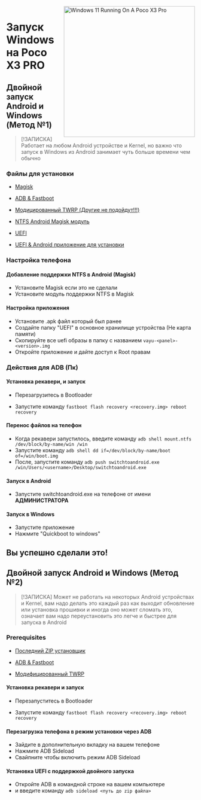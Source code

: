 <img align="right" src="https://github.com/woa-vayu/src_vayu_windows/blob/main/2Poco X3 Pro Windows.png" width="350" alt="Windows 11 Running On A Poco X3 Pro">


# Запуск Windows на Poco X3 PRO

## Двойной запуск Android и Windows (Метод №1)

> [!ЗАПИСКА] 
> Работает на любом Android устройстве и Kernel, но важно что запуск в Windows из Android занимает чуть больше времени чем обычно

### Файлы для установки

- [Magisk](https://github.com/topjohnwu/Magisk/releases/latest)

- [ADB & Fastboot](https://developer.android.com/studio/releases/platform-tools)

- [Модицированный TWRP (Другие не подойдут!!!)](../../../releases/Recoveries)

- [NTFS Android Magisk модуль](../../../releases/ntfsdroid)

- [UEFI](https://github.com/woa-vayu/edk2-msm/releases/latest)

- [UEFI & Android приложение для установки](../../../releases/dualboot)

### Настройка телефона

#### Добавление поддержки NTFS в Android (Magisk)

- Установите Magisk если это не сделали
- Установите модуль поддержки NTFS в Magisk

#### Настройка приложения

- Установите .apk файл который был ранее
- Создайте папку "UEFI" в основное хранилище устройства (Не карта памяти)
- Скопируйте все uefi образы в папку с названием ```vayu-<panel>-<version>.img```
- Откройте приложение и дайте доступ к Root правам

### Действия для ADB (Пк)

#### Установка рекавери, и запуск

- Перезагрузитесь в Bootloader

- Запустите команду ```fastboot flash recovery <recovery.img> reboot recovery```

#### Перенос файлов на телефон

- Когда рекавери запустилось, введите команду ```adb shell mount.ntfs /dev/block/by-name/win /win```
- Запустите команду ```adb shell dd if=/dev/block/by-name/boot of=/win/boot.img```
- После, запустите команду ```adb push switchtoandroid.exe /win/Users/<username>/Desktop/switchtoandroid.exe```
  
#### Запуск в Android
  
  - Запустите switchtoandroid.exe на телефоне от имени **АДМИНИСТРАТОРА**

#### Запуск в Windows
  
  - Запустите приложение
  - Нажмите "Quickboot to windows"
  
## Вы успешно сделали это!
  
  

  
## Двойной запуск Android и Windows (Метод №2)
  
> [!ЗАПИСКА] 
> Может не работать на некоторых Android устройствах и Kernel, вам надо делать это каждый раз как выходит обновление или установка прошивки и иногда оно может сломать это, означает вам надо переустановить это легче и быстрее для запуска в Android
  
### Prerequisites

- [Последний ZIP установщик](https://github.com/woa-vayu/edk2-msm/releases/latest)

- [ADB & Fastboot](https://developer.android.com/studio/releases/platform-tools)

- [Модифицированный TWRP](../../../releases/Recoveries)
  
  
#### Установка рекавери и запуск

- Перезапуститесь в Bootloader

- Запустите команду ```fastboot flash recovery <recovery.img> reboot recovery```

  
#### Перезагрузка телефона в режим установки через ADB
  
- Зайдите в дополнительную вкладку на вашем телефоне
- Нажмите ADB Sideload
- Свайпните чтобы включить режим ADB Sideload
  
#### Установка UEFI с поддержкой двойного запуска
  
- Откройте ADB в командной строке на вашем компьютере
- и введите команду ```adb sideload <путь до zip файла>```
